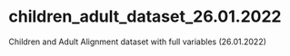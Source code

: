 # children_adult_dataset_26.01.2022
Children and Adult Alignment dataset with full variables (26.01.2022)
